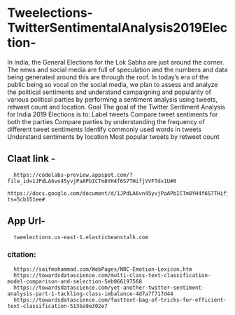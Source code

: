 # Tweelections-TwitterSentimentalAnalysis2019Election-
In India, the General Elections for the Lok Sabha are just around the corner. The news and social media are full of speculation and the numbers and data being generated around this are through the roof.
In today’s era of the public being so vocal on the social media, we plan to assess and analyze the political sentiments and understand campaigning and popularity of various political parties by performing a sentiment analysis using tweets, retweet count and location.
Goal
The goal of the Twitter Sentiment Analysis for India 2019 Elections is to:
Label tweets 
Compare tweet sentiments for both the parties 
Compare parties by understanding the frequency of different tweet sentiments
Identify commonly used words in tweets
Understand sentiments by location
Most popular tweets by retweet count



## Claat link - 
      https://codelabs-preview.appspot.com/?file_id=1JPdLA6vn45yvjPaAPbICTm8YH4f6S7THifjVVFTdx1U#0
      https://docs.google.com/document/d/1JPdLA6vn45yvjPaAPbICTm8YH4f6S7THifjVVFTdx1U/edit?ts=5cb151ee#

## App Url- 
      tweelections.us-east-1.elasticbeanstalk.com






### citation:

      https://saifmohammad.com/WebPages/NRC-Emotion-Lexicon.htm 
      https://towardsdatascience.com/multi-class-text-classification-model-comparison-and-selection-5eb066197568
      https://towardsdatascience.com/yet-another-twitter-sentiment-analysis-part-1-tackling-class-imbalance-4d7a7f717d44
      https://towardsdatascience.com/fasttext-bag-of-tricks-for-efficient-text-classification-513ba9e302e7

